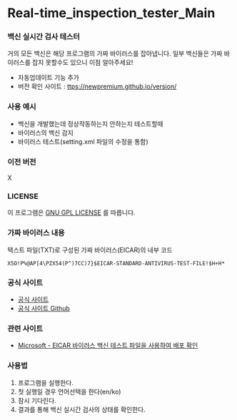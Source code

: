 # Real-time_inspection_tester_Main

### 백신 실시간 검사 테스터

거의 모든 백신은 해당 프로그램의 가짜 바이러스를 잡아냅니다.
일부 백신들은 가짜 바이러스를 잡지 못할수도 있으니 이점 알아주세요!

* 자동업데이트 기능 추가
* 버전 확인 사이트 : [ttps://newpremium.github.io/version/](https://newpremium.github.io/version/)

### 사용 예시

* 백신을 개발했는데 정상작동하는지 안하는지 테스트할때
* 바이러스의 백신 감지
* 바이러스 테스트(setting.xml 파일의 수정을 통함)

### 이전 버전

X

### LICENSE

이 프로그램은 [GNU GPL LICENSE](http://korea.gnu.org/documents/copyleft/gpl.ko.html) 를 따릅니다.

### 가짜 바이러스 내용

택스트 파일(TXT)로 구성된 가짜 바이러스(EICAR)의 내부 코드

```
X5O!P%@AP[4\PZX54(P^)7CC)7}$EICAR-STANDARD-ANTIVIRUS-TEST-FILE!$H+H*
```

### 공식 사이트

* [공식 사이트](https://newpremium.github.io/Real-time_inspection_tester/Real-time_inspection_tester.html)
* [공식 사이트 Github](https://github.com/NewPremium/Real-time_inspection_tester)

### 관련 사이트

* [Microsoft - EICAR 바이러스 백신 테스트 파일을 사용하여 배포 확인](https://technet.microsoft.com/ko-kr/library/dd639352.aspx)

### 사용법

  1. 프로그램을 실행한다.
  2. 첫 실행일 경우 언어선택을 한다(en/ko)
  3. 잠시 기다린다.
  4. 결과를 통해 백신 실시간 검사의 상태를 확인한다.
